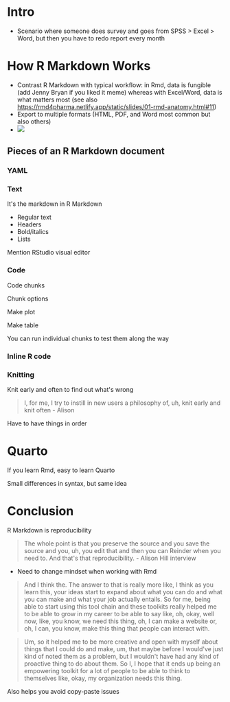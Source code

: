 # Intro

- Scenario where someone does survey and goes from SPSS > Excel > Word, but then you have to redo report every month

# How R Markdown Works

- Contrast R Markdown with typical workflow: in Rmd, data is fungible (add Jenny Bryan if you liked it meme) whereas with Excel/Word, data is what matters most (see also https://rmd4pharma.netlify.app/static/slides/01-rmd-anatomy.html#11)
- Export to multiple formats (HTML, PDF, and Word most common but also others)
- ![](https://cdn.myportfolio.com/45214904-6a61-4e23-98d6-b140f8654a40/5e4c9baf-f2de-4083-8a01-ecb556f56c21.png?h=b23c712b77fffa0f33142709a8a87245)

## Pieces of an R Markdown document

### YAML


### Text

It's the markdown in R Markdown

- Regular text
- Headers
- Bold/italics
- Lists

Mention RStudio visual editor

### Code

Code chunks

Chunk options

Make plot

Make table

You can run individual chunks to test them along the way

### Inline R code

### Knitting

Knit early and often to find out what's wrong

> I, for me, I try to instill in new users a philosophy of, uh, knit early and knit often - Alison

Have to have things in order

# Quarto

If you learn Rmd, easy to learn Quarto

Small differences in syntax, but same idea

# Conclusion

R Markdown is reproducibility

> The whole point is that you preserve the source and you save the source and you, uh, you edit that and then you can Reinder when you need to. And that's that reproducibility. - Alison Hill interview

- Need to change mindset when working with Rmd

> And I think the. The answer to that is really more like, I think as you learn this, your ideas start to expand about what you can do and what you can make and what your job actually entails. So for me, being able to start using this tool chain and these toolkits really helped me to be able to grow in my career to be able to say like, oh, okay, well now, like, you know, we need this thing, oh, I can make a website or, oh, I can, you know, make this thing that people can interact with.

> Um, so it helped me to be more creative and open with myself about things that I could do and make, um, that maybe before I would've just kind of noted them as a problem, but I wouldn't have had any kind of proactive thing to do about them. So I, I hope that it ends up being an empowering toolkit for a lot of people to be able to think to themselves like, okay, my organization needs this thing.

Also helps you avoid copy-paste issues

